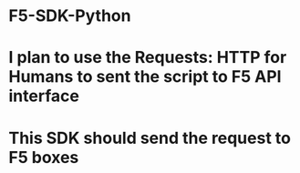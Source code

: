 # F5-SDK-Python
# I plan to use the Requests: HTTP for Humans to sent the script to F5 API interface
# This SDK should send the request to F5 boxes 
